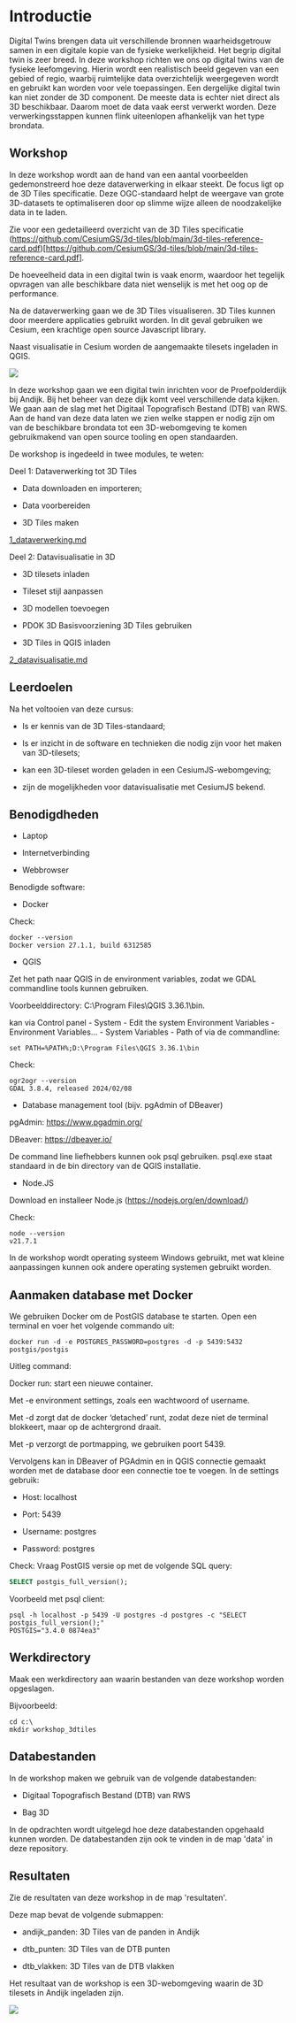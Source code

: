 # Introductie 

Digital Twins brengen data uit verschillende bronnen waarheidsgetrouw samen in een digitale kopie van de fysieke werkelijkheid. Het begrip digital twin is zeer breed. In deze workshop richten we ons op digital twins van de fysieke leefomgeving. Hierin wordt een realistisch beeld gegeven van een gebied of regio, waarbij ruimtelijke data overzichtelijk weergegeven wordt en gebruikt kan worden voor vele toepassingen. Een dergelijke digital twin kan niet zonder de 3D component. De meeste data is echter niet direct als 3D beschikbaar. Daarom moet de data vaak eerst verwerkt worden. Deze verwerkingsstappen kunnen flink uiteenlopen afhankelijk van het type brondata. 

## Workshop

In deze workshop wordt aan de hand van een aantal voorbeelden gedemonstreerd hoe deze dataverwerking in elkaar steekt. De focus ligt op de 3D Tiles specificatie. Deze OGC-standaard helpt de weergave van grote 3D-datasets te optimaliseren door op slimme wijze alleen de noodzakelijke data in te laden. 

Zie voor een gedetailleerd overzicht van de 3D Tiles specificatie (https://github.com/CesiumGS/3d-tiles/blob/main/3d-tiles-reference-card.pdf)[https://github.com/CesiumGS/3d-tiles/blob/main/3d-tiles-reference-card.pdf]. 

De hoeveelheid data in een digital twin is vaak enorm, waardoor het tegelijk opvragen van alle beschikbare data niet wenselijk is met het oog op de performance. 

Na de dataverwerking gaan we de 3D Tiles visualiseren. 3D Tiles kunnen door meerdere applicaties gebruikt worden. In dit geval gebruiken we Cesium, een krachtige open source Javascript library. 

Naast visualisatie in Cesium worden de aangemaakte tilesets ingeladen in QGIS.

<img src = "3dtiles_ecosysteem.png">

In deze workshop gaan we een digital twin inrichten voor de Proefpolderdijk bij Andijk. Bij het beheer van deze dijk komt veel verschillende data kijken. We gaan aan de slag met het Digitaal Topografisch Bestand (DTB) van RWS. Aan de hand van deze data laten we zien welke stappen er nodig zijn om van de beschikbare brondata tot een 3D-webomgeving te komen gebruikmakend van open source tooling en open standaarden.  

De workshop is ingedeeld in twee modules, te weten: 

Deel 1: Dataverwerking tot 3D Tiles 

- Data downloaden en importeren; 

- Data voorbereiden

- 3D Tiles maken 

[1_dataverwerking.md](1_dataverwerking.md)

Deel 2: Datavisualisatie in 3D

- 3D tilesets inladen 

- Tileset stijl aanpassen 

- 3D modellen toevoegen 

- PDOK 3D Basisvoorziening 3D Tiles gebruiken

- 3D Tiles in QGIS inladen

[2_datavisualisatie.md](1_datavisualisatie.md)

## Leerdoelen 


Na het voltooien van deze cursus:

- Is er kennis van de 3D Tiles-standaard;

- Is er inzicht in de software en technieken die nodig zijn voor het maken van 3D-tilesets;

- kan een 3D-tileset worden geladen in een CesiumJS-webomgeving;

- zijn de mogelijkheden voor datavisualisatie met CesiumJS bekend.

## Benodigdheden

- Laptop

- Internetverbinding

- Webbrowser

Benodigde software:

- Docker

Check:

```shell
docker --version
Docker version 27.1.1, build 6312585
```
- QGIS

Zet het path naar QGIS in de environment variables, zodat we GDAL commandline tools kunnen gebruiken.

Voorbeelddirectory: C:\Program Files\QGIS 3.36.1\bin.

kan via Control panel - System - Edit the system Environment Variables - Environment Variables... - System Variables - Path of via de commandline:

 ```shell
set PATH=%PATH%;D:\Program Files\QGIS 3.36.1\bin
```

Check:

```shell
ogr2ogr --version
GDAL 3.8.4, released 2024/02/08
```

- Database management tool (bijv. pgAdmin of DBeaver)

pgAdmin: https://www.pgadmin.org/

DBeaver: https://dbeaver.io/

De command line liefhebbers kunnen ook psql gebruiken. psql.exe staat standaard in de bin directory van de QGIS installatie.

- Node.JS 

Download en installeer Node.js (https://nodejs.org/en/download/)

Check:

```shell
node --version
v21.7.1
```

In de workshop wordt operating systeem Windows gebruikt, met wat kleine aanpassingen kunnen
ook andere operating systemen gebruikt worden. 

## Aanmaken database met Docker 

We gebruiken Docker om de PostGIS database te starten. Open een terminal en voer het volgende commando uit:

```
docker run -d -e POSTGRES_PASSWORD=postgres -d -p 5439:5432 postgis/postgis 
```

Uitleg command: 

Docker run: start een nieuwe container.

Met -e environment settings, zoals een wachtwoord of username. 

Met -d zorgt dat de docker ‘detached’ runt, zodat deze niet de terminal blokkeert, maar op de achtergrond draait. 

Met -p verzorgt de portmapping, we gebruiken poort 5439.

Vervolgens kan in DBeaver of PGAdmin en in QGIS connectie gemaakt worden met de database door een connectie toe te voegen. In de settings gebruik: 

- Host: localhost 

- Port: 5439 

- Username: postgres 

- Password: postgres 

Check: Vraag PostGIS versie op met de volgende SQL query:


```sql
SELECT postgis_full_version();
``` 

Voorbeeld met psql client:

```shell
psql -h localhost -p 5439 -U postgres -d postgres -c "SELECT postgis_full_version();"
POSTGIS="3.4.0 0874ea3"
```
## Werkdirectory

Maak een werkdirectory aan waarin bestanden van deze workshop worden opgeslagen.

Bijvoorbeeld: 

```shell
cd c:\
mkdir workshop_3dtiles
```

## Databestanden

In de workshop maken we gebruik van de volgende databestanden:

- Digitaal Topografisch Bestand (DTB) van RWS

- Bag 3D 

In de opdrachten wordt uitgelegd hoe deze databestanden opgehaald kunnen worden. De databestanden zijn ook te vinden in de map 'data' in deze repository.

## Resultaten

Zie de resultaten van deze workshop in de map 'resultaten'. 

Deze map bevat de volgende submappen:

- andijk_panden: 3D Tiles van de panden in Andijk

- dtb_punten: 3D Tiles van de DTB punten

- dtb_vlakken: 3D Tiles van de DTB vlakken

Het resultaat van de workshop is een 3D-webomgeving waarin de 3D tilesets in Andijk ingeladen zijn.

<img src = "windturbine.gif">